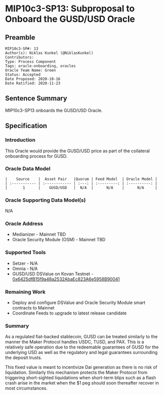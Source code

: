 # MIP10c3-SP13: Subproposal to Onboard the GUSD/USD Oracle

## Preamble
```
MIP10c3-SP#: 13
Author(s): Niklas Kunkel (@NiklasKunkel)
Contributors:
Type: Process Component
Tags: oracle-onboarding, oracles
Oracle Team Name: Green
Status: Accepted
Date Proposed: 2020-10-16
Date Ratified: 2020-11-23
```

## Sentence Summary
MIP10c3-SP13 onboards the GUSD/USD Oracle.

## Specification

### Introduction

This Oracle would provide the GUSD/USD price as part of the collateral onboarding process for GUSD.

### Oracle Data Model 

    |    Source    |  Asset Pair   |Quorum | Feed Model  | Oracle Model |
    | :----------- | :------------ | :---: | :---------: | :----------: |
    |       1      |    GUSD/USD   |  N/A  |      N/A    |      N/A     |


### Oracle Supporting Data Model(s)

N/A

### Oracle Address
- Medianizer - Mainnet TBD
- Oracle Security Module (OSM) - Mainnet TBD
    
### Supported Tools
- Setzer - N/A
- Omnia - N/A
- GUSD/USD DSValue on Kovan Testnet - [0x6425dfB15f9a48a2532AbaEc823A6e5958B90041](https://kovan.etherscan.io/address/0x6425dfB15f9a48a2532AbaEc823A6e5958B90041)

### Remaining Work

- Deploy and configure DSValue and Oracle Security Module smart contracts to Mainnet
- Coordinate Feeds to upgrade to latest release candidate

### Summary

As a regulated fiat-backed stablecoin, GUSD can be treated similarly to the manner the Maker Protocol handles USDC, TUSD, and PAX. This is a relatively safe operation due to the redeemable guarantees of GUSD for the underlying USD as well as the regulatory and legal guarantees surrounding the deposit trusts.

This fixed value is meant to incentivize Dai generation as there is no risk of liquidation. Similarly this mechanism protects the Maker Protocol from triggering short-sighted liquidations when short-term blips such as a flash crash arise in the market when the $1 peg should soon thereafter recover in most circumstances.
